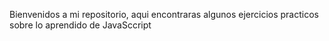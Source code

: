 Bienvenidos a mi repositorio, aqui encontraras algunos ejercicios practicos sobre lo aprendido de JavaSccript
